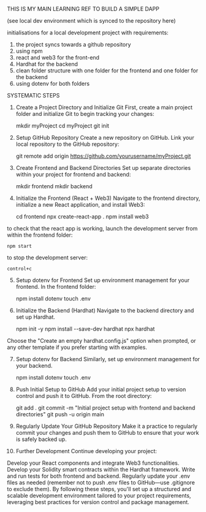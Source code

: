 THIS IS MY MAIN LEARNING REF TO BUILD A SIMPLE DAPP

(see local dev environment which is synced to the repository here) 

initialisations for a local development project with requirements:
1) the project syncs towards a github repository
2) using npm
3) react and web3 for the front-end
4) Hardhat for the backend
5) clean folder structure with one folder for the frontend and one folder for the backend
6) using dotenv for both folders

SYSTEMATIC STEPS
1. Create a Project Directory and Initialize Git
First, create a main project folder and initialize Git to begin tracking your changes:

    mkdir myProject
    cd myProject
    git init

2. Setup GitHub Repository
Create a new repository on GitHub. Link your local repository to the GitHub repository:

    git remote add origin https://github.com/yourusername/myProject.git

3. Create Frontend and Backend Directories
Set up separate directories within your project for frontend and backend:

    mkdir frontend
    mkdir backend

4. Initialize the Frontend (React + Web3)
Navigate to the frontend directory, initialize a new React application, and install Web3:

    cd frontend
    npx create-react-app .
    npm install web3

to check that the react app is working, launch the development server from within the frontend folder:

    npm start

to stop the development server:

    control+c

5. Setup dotenv for Frontend
Set up environment management for your frontend. In the frontend folder:

    npm install dotenv
    touch .env

6. Initialize the Backend (Hardhat)
Navigate to the backend directory and set up Hardhat.

    npm init -y
    npm install --save-dev hardhat
    npx hardhat

Choose the "Create an empty hardhat.config.js" option when prompted, or any other template if you prefer starting with examples.

7. Setup dotenv for Backend
Similarly, set up environment management for your backend.

    npm install dotenv
    touch .env

8. Push Initial Setup to GitHub
Add your initial project setup to version control and push it to GitHub. From the root directory:

    git add .
    git commit -m "Initial project setup with frontend and backend directories"
    git push -u origin main

10. Regularly Update Your GitHub Repository
Make it a practice to regularly commit your changes and push them to GitHub to ensure that your work is safely backed up.

11. Further Development
Continue developing your project:

Develop your React components and integrate Web3 functionalities.
Develop your Solidity smart contracts within the Hardhat framework.
Write and run tests for both frontend and backend.
Regularly update your .env files as needed (remember not to push .env files to GitHub—use .gitignore to exclude them).
By following these steps, you'll set up a structured and scalable development environment tailored to your project requirements, leveraging best practices for version control and package management.
